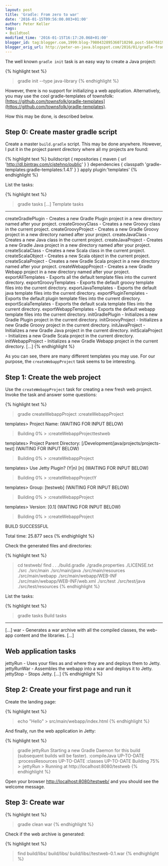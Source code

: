```yaml
---
layout: post
title: 'Gradle: From zero to war'
date: '2016-01-15T09:56:00.003+01:00'
author: Peter Keller
tags:
- Buildtool
modified_time: '2016-01-15T16:17:20.068+01:00'
blogger_id: tag:blogger.com,1999:blog-7980432895360710298.post-5847681905042169486
blogger_orig_url: http://peter-on-java.blogspot.com/2016/01/gradle-from-zero-to-war.html
---
```


The well known `gradle init` task is an easy way to create a Java project: 

{% highlight text %}
> gradle init --type java-library
{% endhighlight %}   
    
However, there is no support for initializing a web application. Alternatively, you may use the cool gradle-templates of townsfolk: [https://github.com/townsfolk/gradle-templates](https://github.com/townsfolk/gradle-templates).  

How this may be done, is described below.

## Step 0: Create master gradle script

Create a master `build.gradle` script. This may be done anywhere. However, I put it in the project parent directory where all my projects are found:

{% highlight text %}
buildscript {
    repositories {
        maven {
            url 'http://dl.bintray.com/cjstehno/public'
        }
    }
    dependencies {
        classpath 'gradle-templates:gradle-templates:1.4.1'
    }
}
apply plugin:'templates'
{% endhighlight %}   

List the tasks:

{% highlight text %}
> gradle tasks
[...]
Template tasks
--------------
createGradlePlugin - Creates a new Gradle Plugin project in a new directory named after your project.
createGroovyClass - Creates a new Groovy class in the current project.
createGroovyProject - Creates a new Gradle Groovy project in a new directory named after your project.
createJavaClass - Creates a new Java class in the current project.
createJavaProject - Creates a new Gradle Java project in a new directory named after your project.
createScalaClass - Creates a new Scala class in the current project.
createScalaObject - Creates a new Scala object in the current project.
createScalaProject - Creates a new Gradle Scala project in a new directory named after your project.
createWebappProject - Creates a new Gradle Webapp project in a new directory named after your project.
exportAllTemplates - Exports all the default template files into the current directory.
exportGroovyTemplates - Exports the default groovy template files into the current directory.
exportJavaTemplates - Exports the default java template files into the current directory.
exportPluginTemplates - Exports the default plugin template files into the current directory.
exportScalaTemplates - Exports the default scala template files into the current directory.
exportWebappTemplates - Exports the default webapp template files into the current directory.
initGradlePlugin - Initializes a new Gradle Plugin project in the current directory.
initGroovyProject - Initializes a new Gradle Groovy project in the current directory.
initJavaProject - Initializes a new Gradle Java project in the current directory.
initScalaProject - Initializes a new Gradle Scala project in the current directory.
initWebappProject - Initializes a new Gradle Webapp project in the current directory.
[...]
{% endhighlight %}
    
As you can see, there are many different templates you may use. For our purpose, the `createWebappProject` task seems to be interesting. 

## Step 1: Create the web project

Use the `createWebappProject` task for creating a new fresh web project. Invoke the task and answer some questions: 

{% highlight text %}
> gradle createWebappProject
:createWebappProject

templates> Project Name:  (WAITING FOR INPUT BELOW)
> Building 0% > :createWebappProjecttestweb

templates> Project Parent Directory: [/Development/java/projects/projects-test]  (WAITING FOR INPUT BELOW)
> Building 0% > :createWebappProject

templates> Use Jetty Plugin? (Y|n) [n]  (WAITING FOR INPUT BELOW)
> Building 0% > :createWebappProjectY

templates> Group: [testweb]  (WAITING FOR INPUT BELOW)
> Building 0% > :createWebappProject

templates> Version: [0.1]  (WAITING FOR INPUT BELOW)
> Building 0% > :createWebappProject

BUILD SUCCESSFUL

Total time: 25.877 secs
{% endhighlight %}

Check the generated files and directories:

{% highlight text %}
> cd testweb/
> find .
.
./build.gradle
./gradle.properties
./LICENSE.txt
./src
./src/main
./src/main/java
./src/main/resources
./src/main/webapp
./src/main/webapp/WEB-INF
./src/main/webapp/WEB-INF/web.xml
./src/test
./src/test/java
./src/test/resources
{% endhighlight %}
 
 List the tasks: 

 {% highlight text %}
> gradle tasks
Build tasks
-----------
[...]
war - Generates a war archive with all the compiled classes, the web-app content and the libraries.
[...]

Web application tasks
---------------------
jettyRun - Uses your files as and where they are and deploys them to Jetty.
jettyRunWar - Assembles the webapp into a war and deploys it to Jetty.
jettyStop - Stops Jetty.
[...]
{% endhighlight %}
 
## Step 2: Create your first page and run it 
 
Create the landing page:

{% highlight text %}
> echo "Hello" > src/main/webapp/index.html 
{% endhighlight %}
 
And finally, run the web application in Jetty: 

{% highlight text %} 
> gradle jettyRun
Starting a new Gradle Daemon for this build (subsequent builds will be faster).
:compileJava UP-TO-DATE
:processResources UP-TO-DATE
:classes UP-TO-DATE
> Building 75% > :jettyRun > Running at http://localhost:8080/testweb
 {% endhighlight %}
 
Open your browser [http://localhost:8080/testweb/](http://localhost:8080/testweb/) and you should see the welcome message. 

## Step 3: Create war
{% highlight text %}
> gradle clean war
{% endhighlight %}
    
Check if the web archive is generated:

{% highlight text %}
> find build/libs/
build/libs/
build/libs//testweb-0.1.war
{% endhighlight %}